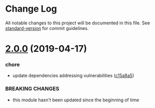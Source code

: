 # Change Log

All notable changes to this project will be documented in this file. See [standard-version](https://github.com/conventional-changelog/standard-version) for commit guidelines.

# [2.0.0](https://github.com/bcoe/hide-secrets/compare/v1.1.0...v2.0.0) (2019-04-17)


### chore

* update dependencies addressing vulnerabilities ([c15a8a5](https://github.com/bcoe/hide-secrets/commit/c15a8a5))


### BREAKING CHANGES

* this module hasn't been updated since the beginning of time
